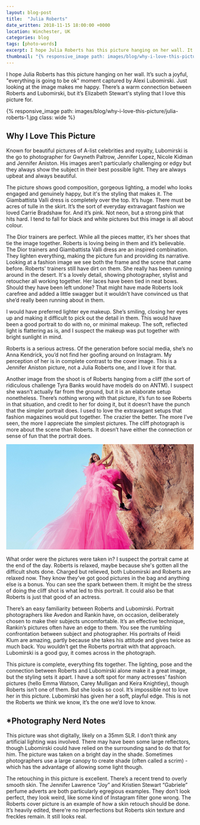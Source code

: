 ```yaml
---
layout: blog-post
title:  "Julia Roberts"
date_written: 2018-11-15 18:00:00 +0000
location: Winchester, UK
categories: blog
tags: [photo-words]
excerpt: I hope Julia Roberts has this picture hanging on her wall. It’s such a joyful, "everything is going to be ok" moment captured by Alexi Lubomirski. Just looking at the image makes me happy.
thumbnail: "{% responsive_image path: images/blog/why-i-love-this-picture/julia-roberts-1.jpg class: wide %}"
---
```

I hope Julia Roberts has this picture hanging on her wall. It’s such a joyful, "everything is going to be ok" moment captured by Alexi Lubomirski. Just looking at the image makes me happy. There’s a warm connection between Roberts and Lubomirski, but it’s Elizabeth Stewart's styling that I love this picture for.

{% responsive_image path: images/blog/why-i-love-this-picture/julia-roberts-1.jpg class: wide %}

## Why I Love This Picture
Known for beautiful pictures of A-list celebrities and royalty, Lubomirski is the go to photographer for Gwyneth Paltrow, Jennifer Lopez, Nicole Kidman and Jennifer Aniston. His images aren’t particularly challenging or edgy but they always show the subject in their best possible light. They are always upbeat and always beautiful.

The picture shows good composition, gorgeous lighting, a model who looks engaged and genuinely happy, but it's the styling that makes it. The Giambattista Valli dress is completely over the top. It’s huge. There must be acres of tulle in the skirt. It’s the sort of everyday extravagant fashion we loved Carrie Bradshaw for. And it’s pink. Not neon, but a strong pink that hits hard. I tend to fall for black and white pictures but this image is all about colour.

The Dior trainers are perfect. While all the pieces matter, it’s her shoes that tie the image together. Roberts is loving being in them and it’s believable. The Dior trainers and Giambattista Valli dress are an inspired combination. They lighten everything, making the picture fun and providing its narrative. Looking at a fashion image we see both the frame and the scene that came before. Roberts' trainers still have dirt on them. She really has been running around in the desert. It's a lovely detail, showing photographer, stylist and retoucher all working together. Her laces have been tied in neat bows. Should they have been left undone? That might have made Roberts look carefree and added a little swagger but it wouldn’t have convinced us that she’d really been running about in them.

I would have preferred lighter eye makeup. She’s smiling, closing her eyes up and making it difficult to pick out the detail in them. This would have been a good portrait to do with no, or minimal makeup. The soft, reflected light is flattering as is, and I suspect the makeup was put together with bright sunlight in mind.

Roberts is a serious actress. Of the generation before social media, she’s no Anna Kendrick, you’d not find her goofing around on Instagram. My perception of her is in complete contrast to the cover image. This is a Jennifer Aniston picture, not a Julia Roberts one, and I love it for that.

Another image from the shoot is of Roberts hanging from a cliff (the sort of ridiculous challenge Tyra Banks would have models do on ANTM). I suspect she wasn’t actually far from the ground, but it is an elaborate setup nonetheless. There’s nothing wrong with that picture, it’s fun to see Roberts in that situation, and credit to her for doing it, but it doesn’t have the punch that the simpler portrait does. I used to love the extravagant setups that fashion magazines would put together. The crazier the better. The more I’ve seen, the more I appreciate the simplest pictures. The cliff photograph is more about the scene than Roberts. It doesn’t have either the connection or sense of fun that the portrait does.

![Photographer: Alexi Lubomirski, Model: Julia Roberts.](/images/blog/why-i-love-this-picture/julia-roberts-2.jpg "Photographer: Alexi Lubomirski, Model: Julia Roberts.")

What order were the pictures were taken in? I suspect the portrait came at the end of the day. Roberts is relaxed, maybe because she's gotten all the difficult shots done. Charged but relieved, both Lubomirski and Roberts are relaxed now. They know they’ve got good pictures in the bag and anything else is a bonus. You can see the spark between them. It might be the stress of doing the cliff shot is what led to this portrait. It could also be that Roberts is just that good of an actress.

There’s an easy familiarity between Roberts and Lubomirski. Portrait photographers like Avedon and Rankin have, on occasion, deliberately chosen to make their subjects uncomfortable. It’s an effective technique, Rankin’s pictures often have an edge to them. You see the rumbling confrontation between subject and photographer. His portraits of Heidi Klum are amazing, partly because she takes his attitude and gives twice as much back. You wouldn’t get the Roberts portrait with that approach. Lubomirski is a good guy, it comes across in the photograph.

This picture is complete, everything fits together. The lighting, pose and the connection between Roberts and Lubomirski alone make it a great image, but the styling sets it apart. I have a soft spot for many actresses' fashion pictures (hello Emma Watson, Carey Mulligan and Keira Knightley), though Roberts isn’t one of them. But she looks so cool. It’s impossible not to love her in this picture. Lubomirski has given her a soft, playful edge. This is not the Roberts we think we know, it’s the one we’d love to know.

## \*Photography Nerd Notes
This picture was shot digitally, likely on a 35mm SLR. I don’t think any artificial lighting was involved. There may have been some large reflectors, though Lubomirski could have relied on the surrounding sand to do that for him. The picture was taken on a bright day in the shade. Sometimes photographers use a large canopy to create shade (often called a scrim) - which has the advantage of allowing some light though.

The retouching in this picture is excellent. There’s a recent trend to overly smooth skin. The Jennifer Lawrence “Joy” and Kristien Stewart “Gabriele” perfume adverts are both particularly egregious examples. They don’t look perfect, they look weird, like some kind of Instagram filter gone wrong. The Roberts cover picture is an example of how a skin retouch should be done. It’s heavily edited, there're no imperfections but Roberts skin texture and freckles remain. It still looks real.
